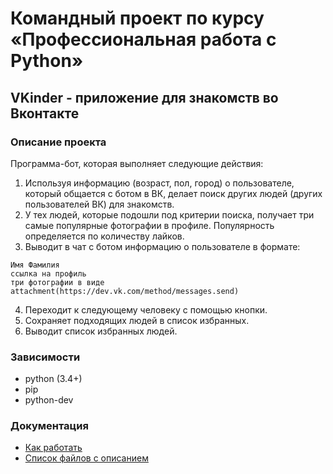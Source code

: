 # Командный проект по курсу «Профессиональная работа с Python»

## VKinder - приложение для знакомств во Вконтакте

### Описание проекта

Программа-бот, которая выполняет следующие действия:
1. Используя информацию (возраст, пол, город) о пользователе, который общается с ботом в ВК, делает поиск других людей (других пользователей ВК) для знакомств.
2. У тех людей, которые подошли под критерии поиска, получает три самые популярные фотографии в профиле. Популярность определяется по количеству лайков.
3. Выводит в чат с ботом информацию о пользователе в формате:
```
Имя Фамилия
ссылка на профиль
три фотографии в виде attachment(https://dev.vk.com/method/messages.send)
```
4. Переходит к следующему человеку с помощью кнопки.
5. Сохраняет подходящих людей в список избранных.
6. Выводит список избранных людей.


### Зависимости
- python (3.4+)
- pip
- python-dev

### Документация
- [Как работать](https://github.com/Netology-Team-5/VKinder/blob/main/docs/how_to_start.md)
- [Список файлов с описанием](https://github.com/Netology-Team-5/VKinder/blob/main/docs/files_list.md)
